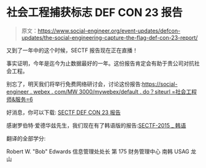 # 社会工程捕获标志 DEF CON 23 报告

> 原文：<https://www.social-engineer.org/event-updates/defcon-updates/the-social-engineering-capture-the-flag-def-con-23-report/>

又到了一年中的这个时候，SECTF 报告现在正在直播！

事实证明，今年是迄今为止数据最好的一年。这份报告肯定会有助于贵公司对抗社会工程。

别忘了，明天我们将举行免费网络研讨会，讨论这份报告:[https://social-engineer . webex . com/MW 3000/mywebex/default . do？siteurl =社会工程师&服务=6](https://www.social-engineer.org/resources/sectf-webinar-def-con-23/)

好消息，你可以下载: [SECTF DEF CON 23 报告](https://www.social-engineer.org/wp-content/uploads/2015/11/SECTF-2015_Public.pdf)

感谢罗伯特·爱德华兹先生，我们现在有了韩语版的报告:[SECTF-2015 _ 韩语](https://www.social-engineer.org/wp-content/uploads/2015/11/SECTF-2015_Public_translated1.pdf)

翻译的全部学分:

Robert W. "Bob" Edwards
信息管理处处长
第 175 财务管理中心
南韩 USAG 龙山